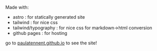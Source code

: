 Made with:
- astro : for statically generated site
- tailwind : for nice css 
- tailwind/typography : for nice css for markdown->html conversion
- github pages : for hosting

go to <a href="https://paulatennent.github.io" target="_blank">paulatennent.github.io</a>
 to see the site!
